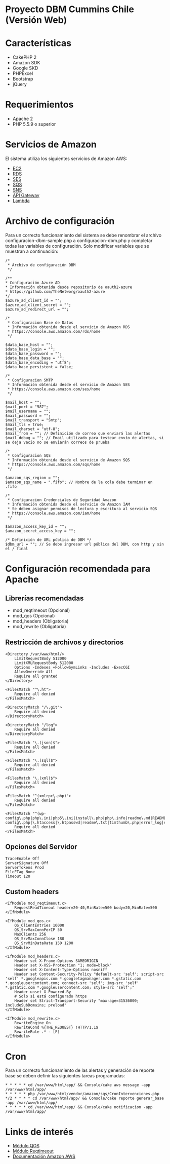 # Proyecto DBM Cummins Chile (Versión Web)

# Características

- CakePHP 2
- Amazon SDK
- Google SKD
- PHPExcel
- Bootstrap
- jQuery

# Requerimientos

- Apache 2
- PHP 5.5.9 o superior

# Servicios de Amazon

El sistema utiliza los siguientes servicios de Amazon AWS:

- [EC2](https://console.aws.amazon.com/ec2/home)
- [RDS](https://console.aws.amazon.com/rds/home)
- [SES](https://console.aws.amazon.com/ses/home)
- [SQS](https://console.aws.amazon.com/sqs/home)
- [SNS](https://console.aws.amazon.com/sns/home)
- [API Gateway](https://console.aws.amazon.com/apigateway/home)
- [Lambda](https://console.aws.amazon.com/lambda/home)

# Archivo de configuración

Para un correcto funcionamiento del sistema se debe renombrar el archivo configuracion-dbm-sample.php a configuracion-dbm.php y completar todas las variables de configuración. Solo modificar variables que se muestran a continuación:

```
/*
 * Archivo de configuración DBM
 */

/**
* Configuración Azure AD
* Información obtenida desde repositorio de oauth2-azure
* https://github.com/TheNetworg/oauth2-azure
*/
$azure_ad_client_id = "";
$azure_ad_client_secret = "";
$azure_ad_redirect_url = "";

/*
 * Configuracion Base de Datos 
 * Información obtenida desde el servicio de Amazon RDS
 * https://console.aws.amazon.com/rds/home
 */

$data_base_host = "";
$data_base_login = "";
$data_base_password = "";
$data_base_data_base = "";
$data_base_encoding = "utf8";
$data_base_persistent = false;

/*
 * Configuracion SMTP 
 * Información obtenida desde el servicio de Amazon SES
 * https://console.aws.amazon.com/ses/home
 */

$mail_host = "";
$mail_port = "587";
$mail_username = "";
$mail_password = "";
$mail_transport = "Smtp";
$mail_tls = true;
$mail_charset = "utf-8";
$mail_from = ""; // Definición de correo que enviará las alertas
$mail_debug = ""; // Email utilizado para testear envío de alertas, si se deja vacío no se enviarán correos de prueba

/*
 * Configuracion SQS 
 * Información obtenida desde el servicio de Amazon SQS
 * https://console.aws.amazon.com/sqs/home
 */

$amazon_sqs_region = "";
$amazon_sqs_name = ".fifo"; // Nombre de la cola debe terminar en .fifo

/* 
 * Configuracion Credenciales de Seguridad Amazon
 * Información obtenida desde el servicio de Amazon IAM
 * Se deben asignar permisos de lectura y escritura al servicio SQS
 * https://console.aws.amazon.com/iam/home
 */

$amazon_access_key_id = "";
$amazon_secret_access_key = "";

/* Definición de URL pública de DBM */
$dbm_url = ""; // Se debe ingresar url pública del DBM, con http y sin el / final
```

# Configuración recomendada para Apache

## Librerías recomendadas

- mod_reqtimeout (Opcional)
- mod_qos (Opcional)
- mod_headers (Obligatoria)
- mod_rewrite (Obligatoria)

## Restricción de archivos y directorios

```
<Directory /var/www/html/>
	LimitRequestBody 512000
	LimitXMLRequestBody 512000
	Options -Indexes +FollowSymLinks -Includes -ExecCGI
	AllowOverride All
	Require all granted
</Directory>

<FilesMatch "^\.ht">
	Require all denied
</FilesMatch>

<DirectoryMatch "/\.git">
    Require all denied
</DirectoryMatch>

<DirectoryMatch "/log">
    Require all denied
</DirectoryMatch>

<FilesMatch "\.(json)$">
    Require all denied
</FilesMatch>

<FilesMatch "\.(sql)$">
    Require all denied
</FilesMatch>

<FilesMatch "\.(xml)$">
	Require all denied
</FilesMatch>

<FilesMatch "^(xmlrpc\.php)">
	Require all denied
</FilesMatch>

<FilesMatch "^(wp-config\.php|php\.ini|php5\.ini|install\.php|php\.info|readme\.md|README\.md|readme\.html|bb-config\.php|\.htaccess|\.htpasswd|readme\.txt|timthumb\.php|error_log|error\.log|PHP_errors\.log|\.svn)">
	Require all denied
</FilesMatch>
```

## Opciones del Servidor

```
TraceEnable Off
ServerSignature Off
ServerTokens Prod
FileETag None
Timeout 120
```

## Custom headers

```
<IfModule mod_reqtimeout.c>
	RequestReadTimeout header=20-40,MinRate=500 body=20,MinRate=500
</IfModule>

<IfModule mod_qos.c>
	QS_ClientEntries 10000
	QS_SrvMaxConnPerIP 50
	MaxClients 256
	QS_SrvMaxConnClose 180
	QS_SrvMinDataRate 150 1200
</IfModule>

<IfModule mod_headers.c>
	Header set X-Frame-Options SAMEORIGIN
	Header set X-XSS-Protection "1; mode=block"
	Header set X-Content-Type-Options nosniff
	Header set Content-Security-Policy "default-src 'self'; script-src 'self' *.googleapis.com *.googletagmanager.com *.gstatic.com *.googleusercontent.com; connect-src 'self'; img-src 'self' *.gstatic.com *.googleusercontent.com; style-src 'self';"
	Header unset X-Powered-By
	# Solo si está configurado https
	Header set Strict-Transport-Security "max-age=31536000; includeSubDomains; preload"
</IfModule>

<IfModule mod_rewrite.c>
	RewriteEngine On
	RewriteCond %{THE_REQUEST} !HTTP/1.1$
	RewriteRule .* - [F]
</IfModule>
```

# Cron

Para un correcto funcionamiento de las alertas y generación de reporte base se deben definir las siguientes tareas programadas:

```
* * * * * cd /var/www/html/app/ && Console/cake aws message -app /var/www/html/app/
* * * * * php /var/www/html/vendor/amazon/sqs/CronIntervenciones.php
*/2 * * * * cd /var/www/html/app/ && Console/cake reporte generar_base -app /var/www/html/app/
* * * * * cd /var/www/html/app/ && Console/cake notificacion -app /var/www/html/app/
```

# Links de interés

- [Módulo QOS](http://mod-qos.sourceforge.net/)
- [Módulo Reqtimeout](https://httpd.apache.org/docs/trunk/mod/mod_reqtimeout.html)
- [Documentación Amazon AWS](https://aws.amazon.com/es/documentation/)